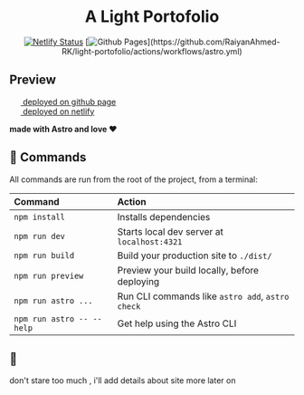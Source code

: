 <div align="center">
<h1>A Light Portofolio</h1>
  
[![Netlify Status](https://api.netlify.com/api/v1/badges/8d892b15-be38-4d71-b352-a5be87b3d662/deploy-status)](https://app.netlify.com/sites/light-portofolio/deploys)
[![Github Pages]([[https://github.com/RaiyanAhmed-RK/light-portofolio](https://raiyanu.github.io/lp/)](https://raiyanu.github.io/lp/)/actions/workflows/astro.yml/badge.svg)](https://github.com/RaiyanAhmed-RK/light-portofolio/actions/workflows/astro.yml)
</div>

## Preview <br>

&nbsp;&nbsp;&nbsp;&nbsp;&nbsp;[ deployed on github page](https://rayforever.me/light-portofolio/) <br>
&nbsp;&nbsp;&nbsp;&nbsp;&nbsp;[ deployed on netlify](https://light-portofolio.netlify.app)

**made with Astro and love ❤**

## 🧞 Commands

All commands are run from the root of the project, from a terminal:

| Command                   | Action                                           |
| :------------------------ | :----------------------------------------------- |
| `npm install`             | Installs dependencies                            |
| `npm run dev`             | Starts local dev server at `localhost:4321`      |
| `npm run build`           | Build your production site to `./dist/`          |
| `npm run preview`         | Preview your build locally, before deploying     |
| `npm run astro ...`       | Run CLI commands like `astro add`, `astro check` |
| `npm run astro -- --help` | Get help using the Astro CLI                     |

## 👀

don't stare too much , i'll add details about site more later on
